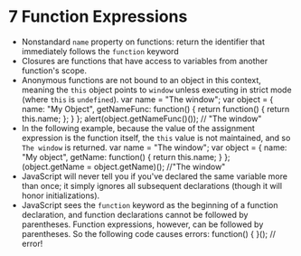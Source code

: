 # 7 Function Expressions
* Nonstandard `name` property on functions: return the identifier that immediately follows the `function` keyword
* Closures are functions that have access to variables from another function's scope.
* Anonymous functions are not bound to an object in this context, meaning the `this` object points to `window` unless executing in strict mode (where `this` is `undefined`). 
      var name = "The window";
      var object = {
          name: "My Object",
          getNameFunc: function() {
              return function() {
                  return this.name;
              };
          }
      };
      alert(object.getNameFunc()()); // "The window"
* In the following example, because the value of the assignment expression is the function itself, the `this` value is not maintained, and so `The window` is returned.
      var name = "The window";
      var object = {
          name: "My object",
          getName: function() {
              return this.name;
          }
      };
      (object.getName = object.getName)(); //"The window"
* JavaScript will never tell you if you've declared the same variable more than once; it simply ignores all subsequent declarations (though it will honor initializations).
* JavaScript sees the `function` keyword as the beginning of a function declaration, and function declarations cannot be followed by parentheses. Function expressions, however, can be followed by parentheses. So the following code causes errors:
      function() {
      }(); // error!
    
